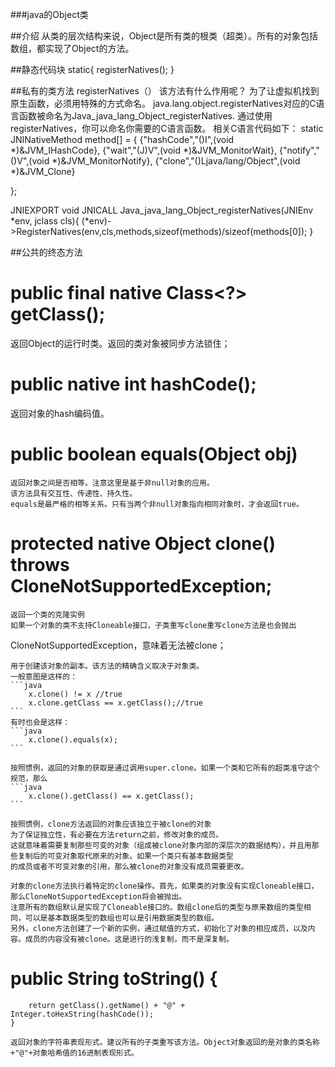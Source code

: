 ###java的Object类

##介绍
从类的层次结构来说，Object是所有类的根类（超类）。所有的对象包括数组，都实现了Object的方法。

##静态代码块
static{
	 registerNatives();
}

##私有的类方法
registerNatives（）
该方法有什么作用呢？
为了让虚拟机找到原生函数，必须用特殊的方式命名。
java.lang.object.registerNatives对应的C语言函数被命名为Java_java_lang_Object_registerNatives.
通过使用registerNatives，你可以命名你需要的C语言函数。
相关C语言代码如下：
static JNINativeMethod method[] = {
	{"hashCode","()I",(void *)&JVM_IHashCode},
	{"wait","(J)V",(void *)&JVM_MonitorWait},
	{"notify","()V",(void *)&JVM_MonitorNotify},
	{"clone","()Ljava/lang/Object",(void *)&JVM_Clone}

};

JNIEXPORT void JNICALL
Java_java_lang_Object_registerNatives(JNIEnv *env, jclass cls){
	(*env)->RegisterNatives(env,cls,methods,sizeof(methods)/sizeof(methods[0]);
}

##公共的终态方法

# public final native Class<?> getClass();
 返回Object的运行时类。返回的类对象被同步方法锁住；

# public native int hashCode();
  返回对象的hash编码值。

# public boolean equals(Object obj)
    返回对象之间是否相等。注意这里是基于非null对象的应用。
    该方法具有交互性、传递性、持久性。
    equals是最严格的相等关系。只有当两个非null对象指向相同对象时，才会返回true。

# protected native Object clone() throws CloneNotSupportedException;
	返回一个类的克隆实例
	如果一个对象的类不支持Cloneable接口，子类重写clone重写clone方法是也会抛出
CloneNotSupportedException，意味着无法被clone；

    用于创建该对象的副本。该方法的精确含义取决于对象类。
    一般意图是这样的：
    ```java
    	x.clone() != x //true
    	x.clone.getClass == x.getClass();//true
    ```
    有时也会是这样：
    ```java
    	x.clone().equals(x);
    ```

    按照惯例，返回的对象的获取是通过调用super.clone。如果一个类和它所有的超类准守这个规范，那么
    ```java
    	x.clone().getClass() == x.getClass();
    ```

    按照惯例，clone方法返回的对象应该独立于被clone的对象
    为了保证独立性，有必要在方法return之前，修改对象的成员。
    这就意味着需要复制那些可变的对象（组成被clone对象内部的深层次的数据结构），并且用那些复制后的可变对象取代原来的对象。如果一个类只有基本数据类型
    的成员或者不可变对象的引用，那么被clone的对象没有成员需要更改。

    对象的clone方法执行着特定的clone操作。首先，如果类的对象没有实现Cloneable接口，那么CloneNotSupportedException将会被抛出。
    注意所有的数组默认是实现了Cloneable接口的。数组clone后的类型与原来数组的类型相同，可以是基本数据类型的数组也可以是引用数据类型的数组。
    另外，clone方法创建了一个新的实例，通过赋值的方式，初始化了对象的相应成员，以及内容。成员的内容没有被clone。这是进行的浅复制，而不是深复制。

 # public String toString() {
        return getClass().getName() + "@" + Integer.toHexString(hashCode());
    }

    返回对象的字符串表现形式。建议所有的子类重写该方法。Object对象返回的是对象的类名称+"@"+对象哈希值的16进制表现形式。